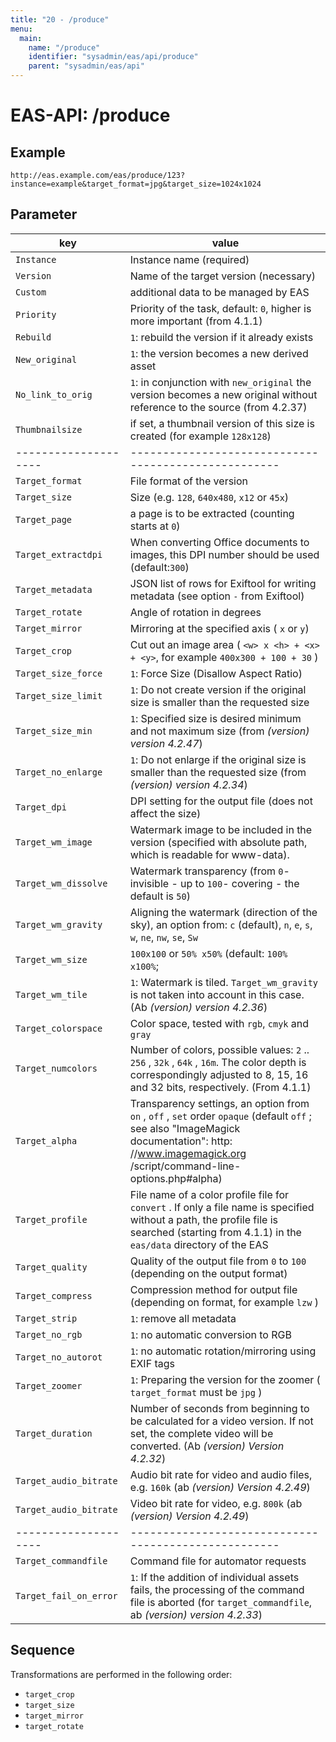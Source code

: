 ```yaml
---
title: "20 - /produce"
menu:
  main:
    name: "/produce"
    identifier: "sysadmin/eas/api/produce"
    parent: "sysadmin/eas/api"
---
```

#  EAS-API: /produce

##  Example

```url
http://eas.example.com/eas/produce/123?instance=example&target_format=jpg&target_size=1024x1024
```


##  Parameter


|key|value|
|---|---|
|`Instance`| Instance name (required) |
|`Version`| Name of the target version (necessary) |
|`Custom`| additional data to be managed by EAS |
|`Priority`| Priority of the task, default: `0`, higher is more important (from 4.1.1) |
|`Rebuild`|`1`: rebuild the version if it already exists |
|`New_original`|`1`: the version becomes a new derived asset |
|`No_link_to_orig`|`1`: in conjunction with `new_original` the version becomes a new original without reference to the source (from 4.2.37) |
|`Thumbnailsize`| if set, a thumbnail version of this size is created (for example `128x128`) |
| -------------------- | ---------------------------------------------------- |
|`Target_format`| File format of the version |
|`Target_size`| Size (e.g. `128`, `640x480`, `x12` or `45x`) |
|`Target_page`| a page is to be extracted (counting starts at `0`) |
|`Target_extractdpi`| When converting Office documents to images, this DPI number should be used (default:`300`) |
|`Target_metadata`| JSON list of rows for Exiftool for writing metadata (see option `-` from Exiftool) |
|`Target_rotate`| Angle of rotation in degrees |
|`Target_mirror`| Mirroring at the specified axis ( `x` or `y`) |
|`Target_crop`| Cut out an image area ( `<w> x <h> + <x> + <y>`, for example `400x300 + 100 + 30` ) |
|`Target_size_force`|`1`: Force Size (Disallow Aspect Ratio) |
|`Target_size_limit`|`1`: Do not create version if the original size is smaller than the requested size |
|`Target_size_min`|`1`: Specified size is desired minimum and not maximum size (from *(version) version 4.2.47*) |
|`Target_no_enlarge`|`1`: Do not enlarge if the original size is smaller than the requested size (from *(version) version 4.2.34*) |
|`Target_dpi`| DPI setting for the output file (does not affect the size) |
|`Target_wm_image`| Watermark image to be included in the version (specified with absolute path, which is readable for www-data). |
|`Target_wm_dissolve`| Watermark transparency (from `0`- invisible - up to `100`- covering - the default is `50`) |
|`Target_wm_gravity`| Aligning the watermark (direction of the sky), an option from: `c` (default), `n`, `e`, `s`, `w`, `ne`, `nw`, `se`, `Sw` |
|`Target_wm_size`|`100x100` or `50% x50%` (default: `100% x100%`; |
|`Target_wm_tile`|`1`: Watermark is tiled. `Target_wm_gravity` is not taken into account in this case. (Ab *(version) version 4.2.36*) |
|`Target_colorspace`| Color space, tested with `rgb`, `cmyk` and `gray`|
|`Target_numcolors`| Number of colors, possible values: `2` .. `256` , `32k` , `64k` , `16m`. The color depth is correspondingly adjusted to 8, 15, 16 and 32 bits, respectively. (From 4.1.1) |
|`Target_alpha`| Transparency settings, an option from `on` , `off` , `set` order `opaque` (default `off` ; see also "ImageMagick documentation": http: //www.imagemagick.org /script/command-line-options.php#alpha) |
|`Target_profile`| File name of a color profile file for `convert` . If only a file name is specified without a path, the profile file is searched (starting from 4.1.1) in the `eas/data` directory of the EAS |
|`Target_quality`| Quality of the output file from `0` to `100` (depending on the output format) |
|`Target_compress`| Compression method for output file (depending on format, for example `lzw` ) |
|`Target_strip`|`1`: remove all metadata |
|`Target_no_rgb`|`1`: no automatic conversion to RGB |
|`Target_no_autorot`|`1`: no automatic rotation/mirroring using EXIF ​​tags |
|`Target_zoomer`|`1`: Preparing the version for the zoomer ( `target_format` must be `jpg` ) |
|`Target_duration`| Number of seconds from beginning to be calculated for a video version. If not set, the complete video will be converted. (Ab *(version) Version 4.2.32*) |
|`Target_audio_bitrate`| Audio bit rate for video and audio files, e.g. `160k` (ab *(version) Version 4.2.49*) |
|`Target_audio_bitrate`| Video bit rate for video, e.g. `800k` (ab *(version) Version 4.2.49*) |
| -------------------- | ---------------------------------------------------- |
|`Target_commandfile`| Command file for automator requests |
|`Target_fail_on_error`|`1`: If the addition of individual assets fails, the processing of the command file is aborted (for `target_commandfile`, ab *(version) version 4.2.33*) |

##  Sequence

Transformations are performed in the following order:
* `target_crop`
* `target_size`
* `target_mirror`
* `target_rotate`
